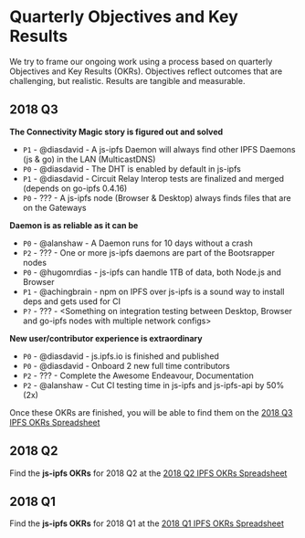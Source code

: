 # Quarterly Objectives and Key Results

We try to frame our ongoing work using a process based on quarterly Objectives and Key Results (OKRs). Objectives reflect outcomes that are challenging, but realistic. Results are tangible and measurable.

## 2018 Q3

**The Connectivity Magic story is figured out and solved**

- `P1` - @diasdavid -     A js-ipfs Daemon will always find other IPFS Daemons (js & go) in the LAN (MulticastDNS)
- `P0` - @diasdavid -     The DHT is enabled by default in js-ipfs
- `P1` - @diasdavid -     Circuit Relay Interop tests are finalized and merged (depends on go-ipfs 0.4.16)
- `P0` - ???        -     A js-ipfs node (Browser & Desktop) always finds files that are on the Gateways

**Daemon is as reliable as it can be**

- `P0` - @alanshaw -      A Daemon runs for 10 days without a crash 
- `P2` - ??? -            One or more js-ipfs daemons are part of the Bootsrapper nodes 
- `P0` - @hugomrdias -    js-ipfs can handle 1TB of data, both Node.js and Browser
- `P1` - @achingbrain -   npm on IPFS over js-ipfs is a sound way to install deps and gets used for CI
- `P?` - ??? -            <Something on integration testing between Desktop, Browser and go-ipfs nodes with multiple network configs>

**New user/contributor experience is extraordinary**

- `P0` - @diasdavid -     js.ipfs.io is finished and published 
- `P0` - @diasdavid -     Onboard 2 new full time contributors 
- `P2` - ???        -     Complete the Awesome Endeavour, Documentation
- `P2` - @alanshaw  -     Cut CI testing time in js-ipfs and js-ipfs-api by 50% (2x) 

Once these OKRs are finished, you will be able to find them on the [2018 Q3 IPFS OKRs Spreadsheet](https://docs.google.com/spreadsheets/d/19vjigg4locq4fO6JXyobS2yTx-k-fSzlFM5ngZDPDbQ/edit#gid=274358435)

## 2018 Q2

Find the **js-ipfs OKRs** for 2018 Q2 at the [2018 Q2 IPFS OKRs Spreadsheet](https://docs.google.com/spreadsheets/d/1xIhKROxFlsY9M9on37D5rkbSsm4YtjRQvG2unHScApA/edit#gid=274358435)

## 2018 Q1

Find the **js-ipfs OKRs** for 2018 Q1 at the [2018 Q1 IPFS OKRs Spreadsheet](https://docs.google.com/spreadsheets/u/1/d/1clB-W489rJpbOEs2Q7Q2Jf1WMXHQxXgccBcUJS9QTiI/edit#gid=2079514081)
